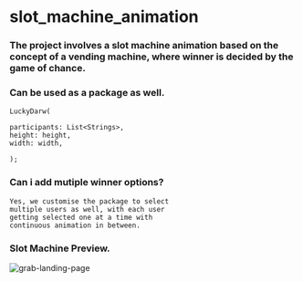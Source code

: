 # slot_machine_animation

### The project involves a slot machine animation based on the concept of a vending machine, where winner is decided by the game of chance.

### Can be used as a package as well.
```
LuckyDarw(

participants: List<Strings>,
height: height,
width: width,

);
```

### Can i add mutiple winner options?

```
Yes, we customise the package to select 
multiple users as well, with each user
getting selected one at a time with
continuous animation in between.
```

### Slot Machine Preview.

![grab-landing-page](https://github.com/sur950/slot_machine_animation/blob/master/animation.gif)
